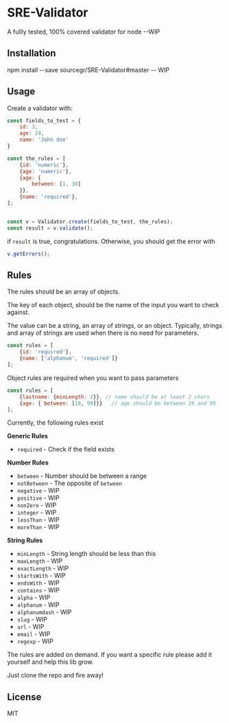 SRE-Validator
==
A fullly tested, 100% covered validator for node --WIP

Installation
-
npm install --save sourcegr/SRE-Validator#master -- WIP


## Usage
Create a  validator with:
```javascript
const fields_to_test = {
    id: 3,
    age: 24,
    name: 'John doe'
}

const the_rules = [
    {id: 'numeric'},
    {age: 'numeric'},
    {age: {
        between: [1, 30]
    }},
    {name: 'required'},
];


const v = Validator.create(fields_to_test, the_rules);
const result = v.validate();
```

if `result` is true, congratulations. Otherwise, you should get the error with 

```javascript
v.getErrors();
```

## Rules
The rules should be an array of objects.

The key of each object, should be the name of the input you want to check against.
 
The value can be a string, an array of strings, or an object. Typically, strings and array of strings are used when there is no need for parameters.

```javascript
const rules = [
    {id: 'required'},
    {name: ['alphanum', 'required']}
];
```
 
Object rules are required when you want to pass parameters
```javascript
const rules = [
    {lastname: {minLength: 2}}, // name should be at least 2 chars
    {age: { between: [18, 99]}}   // age should be between 19 and 99 
];
``` 


Currently, the following rules exist

**Generic Rules**
- `required` - Check if the field exists


**Number Rules**
- `between` - Number should be between a range
- `notBetween` - The opposite of `between`
- `negative` - WIP
- `positive` - WIP
- `nonZero` - WIP
- `integer` - WIP
- `lessThan` - WIP
- `moreThan` - WIP



**String Rules**
- `minLength` - String length should be less than this
- `maxLength` - WIP
- `exactLength` - WIP
- `startsWith` - WIP
- `endsWith` - WIP
- `contains` - WIP
- `alpha` - WIP
- `alphanum` - WIP
- `alphanumdash` - WIP
- `slug` - WIP
- `url` - WIP
- `email` - WIP
- `regexp` - WIP


The rules are added on demand. If you want a specific rule please add it yourself and help this lib grow.

Just clone the repo and fire away!



## License
MIT


